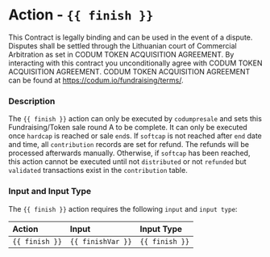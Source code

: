 # Action - `{{ finish }}`

This Contract is legally binding and can be used in the event of a dispute.
Disputes shall be settled through the Lithuanian court of Commercial Arbitration as set in CODUM TOKEN ACQUISITION AGREEMENT.
By interacting with this contract you unconditionally agree with CODUM TOKEN ACQUISITION AGREEMENT. 
CODUM TOKEN ACQUISITION AGREEMENT can be found at https://codum.io/fundraising/terms/.

### Description

The `{{ finish }}` action can only be executed by `codumpresale` and sets this Fundraising/Token sale round A to be complete. It can only be executed once `hardcap` is reached or sale `end`s. If `softcap` is not reached after `end` date and time, all `contribution` records are set for refund. The refunds will be processed afterwards manually. Otherwise, if `softcap` has been reached, this action cannot be executed until not `distributed` or not `refunded` but `validated` transactions exist in the `contribution` table.

### Input and Input Type

The `{{ finish }}` action requires the following `input` and `input type`:

| Action | Input | Input Type |
|:--|:--|:--|
| `{{ finish }}` | `{{ finishVar }}` | `{{ finish }}` |
